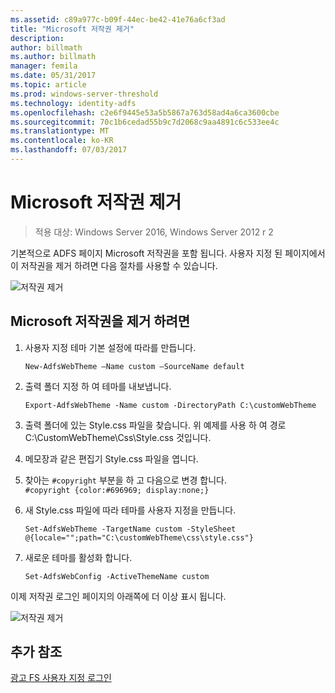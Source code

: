 ```yaml
---
ms.assetid: c89a977c-b09f-44ec-be42-41e76a6cf3ad
title: "Microsoft 저작권 제거"
description: 
author: billmath
ms.author: billmath
manager: femila
ms.date: 05/31/2017
ms.topic: article
ms.prod: windows-server-threshold
ms.technology: identity-adfs
ms.openlocfilehash: c2e6f9445e53a5b5867a763d58ad4a6ca3600cbe
ms.sourcegitcommit: 70c1b6cedad55b9c7d2068c9aa4891c6c533ee4c
ms.translationtype: MT
ms.contentlocale: ko-KR
ms.lasthandoff: 07/03/2017
---
```

# <a name="remove-the-microsoft-copyright"></a>Microsoft 저작권 제거 

>적용 대상: Windows Server 2016, Windows Server 2012 r 2
 
기본적으로 ADFS 페이지 Microsoft 저작권을 포함 됩니다. 사용자 지정 된 페이지에서이 저작권을 제거 하려면 다음 절차를 사용할 수 있습니다. 

![저작권 제거](media/AD-FS-user-sign-in-customization/ADFS_Blue_Custom1.png) 
  
## <a name="to-remove-the-microsoft-copyright"></a>Microsoft 저작권을 제거 하려면  
  
1.  사용자 지정 테마 기본 설정에 따라를 만듭니다.  
  

    `New-AdfsWebTheme –Name custom –SourceName default ` 
 
  
2.  출력 폴더 지정 하 여 테마를 내보냅니다.  

    `Export-AdfsWebTheme -Name custom -DirectoryPath C:\customWebTheme ` 

  
3.  출력 폴더에 있는 Style.css 파일을 찾습니다. 위 예제를 사용 하 여 경로 C:\\CustomWebTheme\\Css\\Style.css 것입니다.  
  
4.  메모장과 같은 편집기 Style.css 파일을 엽니다.  
  
5.  찾아는 `#copyright` 부분을 하 고 다음으로 변경 합니다.  
  `#copyright {color:#696969; display:none;} ` 
 
6.  새 Style.css 파일에 따라 테마를 사용자 지정을 만듭니다.  
  
    `Set-AdfsWebTheme -TargetName custom -StyleSheet @{locale="";path="C:\customWebTheme\css\style.css"}  `

7.  새로운 테마를 활성화 합니다.  
  

    `Set-AdfsWebConfig -ActiveThemeName custom ` 


이제 저작권 로그인 페이지의 아래쪽에 더 이상 표시 됩니다.

![저작권 제거](media/AD-FS-user-sign-in-customization/ADFS_Blue_Custom1a.png) 

## <a name="additional-references"></a>추가 참조 
[광고 FS 사용자 지정 로그인](AD-FS-user-sign-in-customization.md) 
